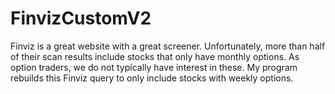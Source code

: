 # FinvizCustomV2
 Finviz is a great website with a great screener.  Unfortunately, more than half of their scan results include stocks that only have monthly options.  As option traders, we do not typically have interest in these.  My program rebuilds this Finviz query to only include stocks with weekly options.  
